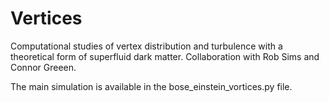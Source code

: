# Vertices

Computational studies of vertex distribution and turbulence with a theoretical form of superfluid dark matter. Collaboration with Rob Sims and Connor Greeen.

The main simulation is available in the bose_einstein_vortices.py file.
